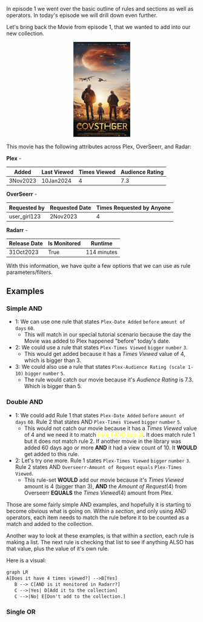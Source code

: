 In episode 1 we went over the basic outline of rules and sections as well as operators. In today's episode we will drill down even further.

Let's bring back the Movie from episode 1, that we wanted to add into our new collection.

<p align="center">
<img alt="poster" src="../images/movie_poster.png" width="150" height="250"></img>
</p>

This movie has the following attributes across Plex, OverSeerr, and Radar:

**Plex** -

| Added | Last Viewed | Times Viewed | Audience Rating |
| -------|-------------|--------------|---------------- |
| 3Nov2023 | 10Jan2024 | 4 | 7.3 |

**OverSeerr** -

| Requested by | Requested Date | Times Requested by Anyone|
| ------------| --------------- | ------------- |
| user_girl123 | 2Nov2023 | 4 |

**Radarr** -

| Release Date | Is Monitored | Runtime |
| ------------ | ------------ | ------- |
| 31Oct2023 | True | 114 minutes |

With this information, we have quite a few options that we can use as rule parameters/filters.

## Examples

### Simple AND

- 1: We can use one rule that states `Plex-Date Added` `before` `amount of days` `60`.
  - This will match in our special tutorial scenario because the day the Movie was added to Plex happened "before" today's date.
- 2: We could use a rule that states `Plex-Times Viewed` `bigger` `number` `3`.
  - This would get added because it has a *Times Viewed* value of 4, which is bigger than 3.
- 3: We could also use a rule that states `Plex-Audience Rating (scale 1-10)` `bigger` `number` `5`.
  - The rule would catch our movie because it's *Audience Rating* is 7.3. Which is bigger than 5.

### Double AND

- 1: We could add Rule 1 that states `Plex-Date Added` `before` `amount of days` `60`. Rule 2 that states AND `Plex-Times Viewed` `bigger` `number` `5`.
  - This would not catch our movie because it has a *Times Viewed* value of 4 and we need it to match <font color=yellow> (rule 1 AND rule 2)</font>. It does match rule 1 but it does not match rule 2. If another movie in the library was added 60 days ago or more **AND** it had a view count of 10. It **WOULD** get added to this rule.
- 2: Let's try one more. Rule 1 states `Plex-Times Viewed` `bigger` `number` `3`. Rule 2 states AND `Overseerr-Amount of Request` `equals` `Plex-Times Viewed`.
  - This rule-set **WOULD** add our movie because it's *Times Viewed* amount is 4 (bigger than 3), **AND** the *Amount of Request*(4) from Overseerr **EQUALS** the *Times Viewed*(4) amount from Plex.

Those are some fairly simple AND examples, and hopefully it is starting to become obvious what is going on. Within a *section*, and only using AND operators, each item needs to match the rule before it to be counted as a match and added to the collection.

Another way to look at these examples, is that within a *section*, each rule is making a list. The next rule is checking that list to see if anything ALSO has that value, plus the value of it's own rule.

Here is a visual:

 ```mermaid
 graph LR
A[Does it have 4 times viewed?] -->B[Yes]
    B --> C[AND is it monitored in Radarr?]
    C -->|Yes| D[Add it to the collection]
    C -->|No| E[Don't add to the collection.] 
```
### Single OR
